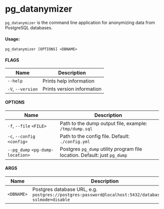 # pg_datanymizer

`pg_datanymizer` is the command line application for anonymizing data from PostgreSQL databases.

#### Usage:

```
pg_datanymizer [OPTIONS] <DBNAME>
```

#### FLAGS

| Name              | Description 
|---                |---          
| `--help`          | Prints help information
| `-V`, `--version` | Prints version information

#### OPTIONS

| Name                             | Description
|---                               |---  
| `-f`, `--file` `<FILE>`          | Path to the dump output file, example: `/tmp/dump.sql`
| `-c`, `--config` `<config>`      | Path to the config file. Default: `./config.yml`
| `--pg_dump` `<pg-dump-location>` | Postgres `pg_dump` utility program file location. Default: just `pg_dump`

#### ARGS

| Name       | Description
|---         |---  
| `<DBNAME>` | Postgres database URL, e.g. `postgres://postgres:password@localhost:5432/database_name?sslmode=disable`  

